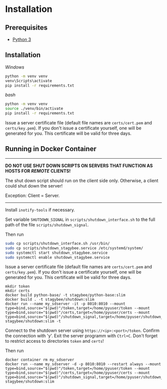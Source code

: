 # Installation

## Prerequisites

- [Python 3](https://www.python.org/)

## Installation

*Windows*

```bash
python -m venv venv
venv\Scripts\activate
pip install -r requirements.txt
```

*bash*

```bash
python -m venv venv
source ./venv/bin/activate
pip install -r requirements.txt
```

Issue a server certificate file (default file names are `certs/cert.pem` and `certs/key.pem`). 
If you don't issue a certificate yourself, one will be generated for you. This certificate will be valid for three days.

## Running in Docker Container

---
**DO NOT USE SHUT DOWN SCRIPTS ON SERVERS THAT FUNCTION AS HOSTS FOR _REMOTE_ CLIENTS!**

The shut down script should run on the client side only. Otherwise, a client could shut down the server!

Exception: Client = Server.

---

Install `inotify-tools` if necessary.

Set variable `SHUTDOWN_SIGNAL` in `scripts/shutdown_interface.sh` to the full path of the file `scripts/shutdown_signal`.

Then run

``` bash
sudo cp scripts/shutdown_interface.sh /usr/bin/
sudo cp scripts/shutdown_stagybee.service /etc/systemd/system/
sudo systemctl start shutdown_stagybee.service
sudo systemctl enable shutdown_stagybee.service
```

Issue a server certificate file (default file names are `certs/cert.pem` and `certs/key.pem`). 
If you don't issue a certificate yourself, one will be generated for you. This certificate will be valid for three days.

```
mkdir token
mkdir certs
docker build python-base/ -t stagybee/python-base:slim
docker build . -t stagybee/shutdown:slim
docker run --name my_sdserver -it -p 8010:8010 --mount type=bind,source="$(pwd)"/token,target=/home/pyuser/token --mount type=bind,source="$(pwd)"/certs,target=/home/pyuser/certs --mount type=bind,source="$(pwd)"/shutdown_signal,target=/home/pyuser/shutdown_signal stagybee/shutdown:slim -t
```

Connect to the shutdown server using `https://<ip>:<port>/token`. 
Confirm the connection with 'y'. Exit the server programm with `Ctrl+C`.
Don't forget to restrict access to directories `token` and `certs`!

Then run

```
docker container rm my_sdserver 
docker run --name my_sdserver -d -p 8010:8010 --restart always --mount type=bind,source="$(pwd)"/token,target=/home/pyuser/token --mount type=bind,source="$(pwd)"/certs,target=/home/pyuser/certs --mount type=bind,source="$(pwd)"/shutdown_signal,target=/home/pyuser/shutdown_signal stagybee/shutdown:slim
``` 